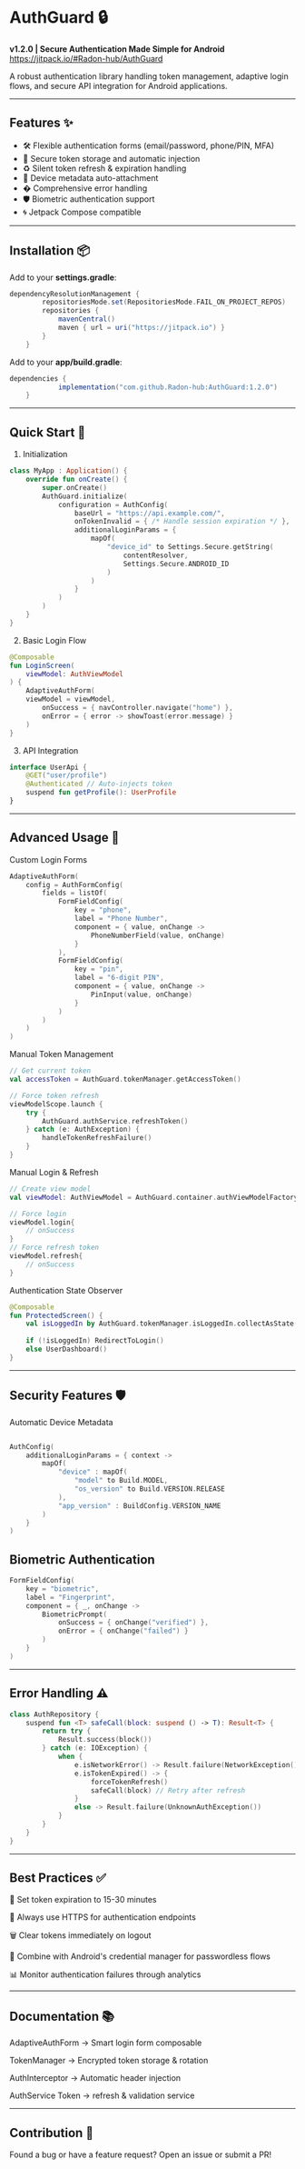 # AuthGuard 🔒  
**v1.2.0 | Secure Authentication Made Simple for Android**  
https://jitpack.io/#Radon-hub/AuthGuard

A robust authentication library handling token management, adaptive login flows, and secure API integration for Android applications.

---

## Features ✨
- 🛠️ Flexible authentication forms (email/password, phone/PIN, MFA)
- 🔐 Secure token storage and automatic injection
- ♻️ Silent token refresh & expiration handling
- 📱 Device metadata auto-attachment
- � Comprehensive error handling
- 🛡️ Biometric authentication support
- 🌀 Jetpack Compose compatible

---

## Installation 📦
Add to your **settings.gradle**:
```groovy
dependencyResolutionManagement {
		repositoriesMode.set(RepositoriesMode.FAIL_ON_PROJECT_REPOS)
		repositories {
			mavenCentral()
			maven { url = uri("https://jitpack.io") }
		}
	}
```
Add to your **app/build.gradle**:
```groovy
dependencies {
	        implementation("com.github.Radon-hub:AuthGuard:1.2.0")
	}
```
---


## Quick Start 🚀
1. Initialization
```kotlin
class MyApp : Application() {
    override fun onCreate() {
        super.onCreate()
        AuthGuard.initialize(
            configuration = AuthConfig(
                baseUrl = "https://api.example.com/",
                onTokenInvalid = { /* Handle session expiration */ },
                additionalLoginParams = {
                    mapOf(
                        "device_id" to Settings.Secure.getString(
                            contentResolver,
                            Settings.Secure.ANDROID_ID
                        )
                    )
                }
            )
        )
    }
}

```

2. Basic Login Flow
```kotlin
@Composable
fun LoginScreen(
    viewModel: AuthViewModel
) {
    AdaptiveAuthForm(
	viewModel = viewModel,
        onSuccess = { navController.navigate("home") },
        onError = { error -> showToast(error.message) }
    )
}
```
3. API Integration
```kotlin
interface UserApi {
    @GET("user/profile")
    @Authenticated // Auto-injects token
    suspend fun getProfile(): UserProfile
}
```
---

## Advanced Usage 🔧
Custom Login Forms

```kotlin
AdaptiveAuthForm(
    config = AuthFormConfig(
        fields = listOf(
            FormFieldConfig(
                key = "phone",
                label = "Phone Number",
                component = { value, onChange -> 
                    PhoneNumberField(value, onChange) 
                }
            ),
            FormFieldConfig(
                key = "pin",
                label = "6-digit PIN",
                component = { value, onChange ->
                    PinInput(value, onChange) 
                }
            )
        )
    )
)
```
Manual Token Management
```kotlin
// Get current token
val accessToken = AuthGuard.tokenManager.getAccessToken()

// Force token refresh
viewModelScope.launch {
    try {
        AuthGuard.authService.refreshToken()
    } catch (e: AuthException) {
        handleTokenRefreshFailure()
    }
}
```
Manual Login & Refresh
```kotlin
// Create view model
val viewModel: AuthViewModel = AuthGuard.container.authViewModelFactory.create()

// Force login
viewModel.login{
	// onSuccess
}
// Force refresh token
viewModel.refresh{
	// onSuccess
}
```
Authentication State Observer
```kotlin
@Composable
fun ProtectedScreen() {
    val isLoggedIn by AuthGuard.tokenManager.isLoggedIn.collectAsState()
    
    if (!isLoggedIn) RedirectToLogin()
    else UserDashboard()
}
```
---
## Security Features 🛡️
Automatic Device Metadata
```kotlin

AuthConfig(
    additionalLoginParams = { context ->
        mapOf(
            "device" : mapOf(
                "model" to Build.MODEL,
                "os_version" to Build.VERSION.RELEASE
            ),
            "app_version" : BuildConfig.VERSION_NAME
        )
    }
)
```
## Biometric Authentication
```kotlin
FormFieldConfig(
    key = "biometric",
    label = "Fingerprint",
    component = { _, onChange ->
        BiometricPrompt(
            onSuccess = { onChange("verified") },
            onError = { onChange("failed") }
        )
    }
)
```
---
## Error Handling ⚠️
```kotlin
class AuthRepository {
    suspend fun <T> safeCall(block: suspend () -> T): Result<T> {
        return try {
            Result.success(block())
        } catch (e: IOException) {
            when {
                e.isNetworkError() -> Result.failure(NetworkException())
                e.isTokenExpired() -> {
                    forceTokenRefresh()
                    safeCall(block) // Retry after refresh
                }
                else -> Result.failure(UnknownAuthException())
            }
        }
    }
}
```
---
## Best Practices ✅
🔄 Set token expiration to 15-30 minutes

📡 Always use HTTPS for authentication endpoints

🗑️ Clear tokens immediately on logout

📲 Combine with Android's credential manager for passwordless flows

📊 Monitor authentication failures through analytics

---
## Documentation 📚

AdaptiveAuthForm -> Smart login form composable

TokenManager -> Encrypted token storage & rotation

AuthInterceptor ->	Automatic header injection

AuthService	Token -> refresh & validation service


---
## Contribution 🤝
Found a bug or have a feature request? Open an issue or submit a PR!
